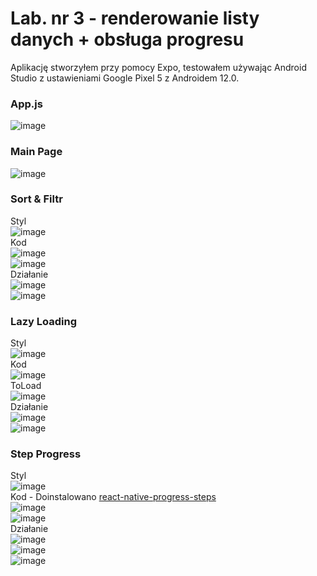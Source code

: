 # Lab. nr 3 - renderowanie listy danych + obsługa progresu  
Aplikację stworzyłem przy pomocy Expo, testowałem używając Android Studio z ustawieniami Google Pixel 5 z Androidem 12.0.  
### App.js  
![image](https://user-images.githubusercontent.com/92587389/164032053-f616d33c-a8aa-495d-87e6-329adeda9c8e.png)  
### Main Page  
![image](https://user-images.githubusercontent.com/92587389/164032136-96709796-2412-45d2-bafe-52fedf3e9582.png)  
### Sort & Filtr  
Styl  
![image](https://user-images.githubusercontent.com/92587389/164032229-e5e491f8-df27-4dcb-95b1-cc468ac254c8.png)  
Kod  
![image](https://user-images.githubusercontent.com/92587389/164032302-e020c971-de57-4714-a9e6-ce5577bf5fab.png)  
![image](https://user-images.githubusercontent.com/92587389/164032334-a28b73f8-41bb-4aa0-b913-ee2f52960e31.png)  
Działanie  
![image](https://user-images.githubusercontent.com/92587389/164032389-b4a960cc-113d-40ce-b7a5-b280e5195283.png)  
![image](https://user-images.githubusercontent.com/92587389/164032423-ac158332-34fb-4385-9453-13e1b4684783.png)  
### Lazy Loading  
Styl  
![image](https://user-images.githubusercontent.com/92587389/164032495-f9d6ef09-03ee-4127-a3fd-5be882c7ea7f.png)  
Kod  
![image](https://user-images.githubusercontent.com/92587389/164032558-ed378b4b-62b3-4756-a928-1c12bc7246f3.png)  
ToLoad  
![image](https://user-images.githubusercontent.com/92587389/164032603-239b5d77-6b0a-4358-94f3-f22fc043e9d8.png)  
Działanie  
![image](https://user-images.githubusercontent.com/92587389/164037676-61e46b7e-331b-4639-a1e6-c85a295da236.png)  
![image](https://user-images.githubusercontent.com/92587389/164037718-354542ea-1a2f-4fad-ab42-e5c581498d30.png)  
### Step Progress  
Styl  
![image](https://user-images.githubusercontent.com/92587389/164037809-255978aa-47ee-4ce6-8275-5b8854cc3938.png)  
Kod - Doinstalowano [react-native-progress-steps](https://www.npmjs.com/package/react-native-progress-steps)  
![image](https://user-images.githubusercontent.com/92587389/164037868-0c2a7c1d-3998-4939-a45c-6e87ef16ad87.png)  
![image](https://user-images.githubusercontent.com/92587389/164037902-c8b792b5-1a9b-4c6e-84bc-5be80d3cd2ae.png)  
Działanie  
![image](https://user-images.githubusercontent.com/92587389/164037960-815bc022-b8c7-4a64-a844-1c92e1e5d6fd.png)  
![image](https://user-images.githubusercontent.com/92587389/164038001-8c823678-598e-410f-8445-ea177385abca.png)  
![image](https://user-images.githubusercontent.com/92587389/164038039-01819107-d190-4539-bab2-b2147ef87467.png)

